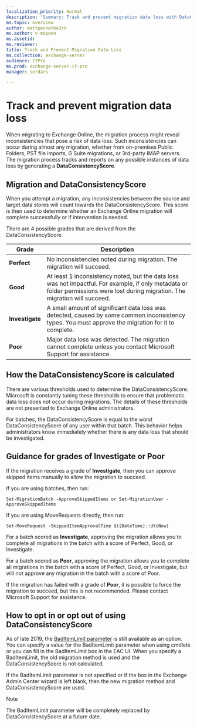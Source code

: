```yaml
---
localization_priority: Normal
description: 'Summary: Track and prevent migration data loss with DataConsistencyScore'
ms.topic: overview
author: mattpennathe3rd
ms.author: v-mapenn
ms.assetid: 
ms.reviewer: 
title: Track and Prevent Migration Data Loss
ms.collection: exchange-server
audience: ITPro
ms.prod: exchange-server-it-pro
manager: serdars

---
```


# Track and prevent migration data loss

When migrating to Exchange Online, the migration process might reveal inconsistencies that pose a risk of data loss. Such inconsistencies can occur during almost any migration, whether from on-premises Public Folders, PST file imports, G Suite migrations, or 3rd-party IMAP servers. The migration process tracks and reports on any possible instances of data loss by generating a **DataConsistencyScore**.

## Migration and DataConsistencyScore

When you attempt a migration, any inconsistencies between the source and target data stores will count towards the DataConsistencyScore. This score is then used to determine whether an Exchange Online migration will complete successfully or if intervention is needed.

There are 4 possible grades that are derived from the DataConsistencyScore.

|Grade|Description|
|---|---|
|**Perfect**| No inconsistencies noted during migration. The migration will succeed.|
|**Good**| At least 1 inconsistency noted, but the data loss was not impactful. For example, if only metadata or folder permissions were lost during migration. The migration will succeed.|
|**Investigate**|A small amount of significant data loss was detected, caused by some common inconsistency types. You must approve the migration for it to complete.|
|**Poor**|Major data loss was detected. The migration cannot complete unless you contact Microsoft Support for assistance.|

## How the DataConsistencyScore is calculated

There are various thresholds used to determine the DataConsistencyScore. Microsoft is constantly tuning these thresholds to ensure that problematic data loss does not occur during migrations. The details of these thresholds are not presented to Exchange Online administrators.

For batches, the DataConsistencyScore is equal to the worst DataConsistencyScore of any user within that batch. This behavior helps administrators know immediately whether there is any data loss that should be investigated.

## Guidance for grades of Investigate or Poor

If the migration receives a grade of **Investigate**, then you can approve skipped items manually to allow the migration to succeed.

If you are using batches, then run:

```
Set-MigrationBatch -ApproveSkippedItems or Set-MigrationUser -ApproveSkippedItems
```

If you are using MoveRequests directly, then run:

```
Set-MoveRequest -SkippedItemApprovalTime $([DateTime]::UtcNow)
```

For a batch scored as **Investigate**, approving the migration allows you to complete all migrations in the batch with a score of Perfect, Good, or Investigate.

For a batch scored as **Poor**, approving the migration allows you to complete all migrations in the batch with a score of Perfect, Good, or Investigate, but will not approve any migration in the batch with a score of Poor.

If the migration has failed with a grade of **Poor**, it is possible to force the migration to succeed, but this is not recommended. Please contact Microsoft Support for assistance.

## How to opt in or opt out of using DataConsistencyScore

As of late 2019, the [BadItemLimit parameter](https://docs.microsoft.com/powershell/module/exchange/move-and-migration/new-moverequest) is still available as an option. You can specify a value for the BadItemLimit parameter when using cmdlets or you can fill in the BadItemLimit box in the EAC UI. When you specify a BadItemLimit, the old migration method is used and the DataConsistencyScore is not calculated.

If the BadItemLimit parameter is not specified or if the box in the Exchange Admin Center wizard is left blank, then the new migration method and DataConsistencyScore are used.

> [!NOTE]
> The BadItemLimit parameter will be completely replaced by DataConsistencyScore at a future date.
